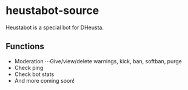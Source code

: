 # heustabot-source
Heustabot is a special bot for DHeusta.

## Functions
* Moderation
⋅⋅⋅Give/view/delete warnings, kick, ban, softban, purge
* Check ping
* Check bot stats
* And more coming soon!
